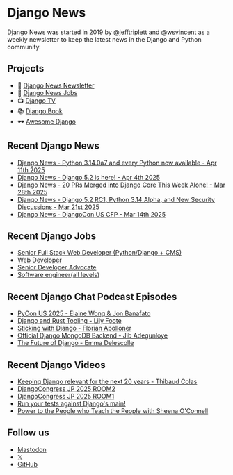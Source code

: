# Django News

Django News was started in 2019 by [@jefftriplett](https://github.com/jefftriplett) and [@wsvincent](https://github.com/wsvincent) as a weekly newsletter to keep the latest news in the Django and Python community.

## Projects

- :newspaper: [Django News Newsletter](https://django-news.com)
- :briefcase: [Django News Jobs](https://jobs.django-news.com)
- :tv: [Django TV](https://djangotv.com)
- :books: [Django Book](https://djangobook.com)
- :dark_sunglasses: [Awesome Django](https://awesomedjango.org)

## Recent Django News

<!--START_SECTION:news-->
- [Django News - Python 3.14.0a7 and every Python now available - Apr 11th 2025](https://django-news.com/issues/280)
- [Django News - Django 5.2 is here! - Apr 4th 2025](https://django-news.com/issues/279)
- [Django News - 20 PRs Merged into Django Core This Week Alone!  - Mar 28th 2025](https://django-news.com/issues/278)
- [Django News - Django 5.2 RC1, Python 3.14 Alpha, and New Security Discussions - Mar 21st 2025](https://django-news.com/issues/277)
- [Django News - DjangoCon US CFP - Mar 14th 2025](https://django-news.com/issues/276)
<!--END_SECTION:news-->

## Recent Django Jobs

<!--START_SECTION:jobs-->
- [Senior Full Stack Web Developer (Python/Django + CMS)](https://jobs.django-news.com/457/senior-full-stack-web-developer-pythondjango-cms-vannoppen-marketing/)
- [Web Developer](https://jobs.django-news.com/451/web-developer-full-fact/)
- [Senior Developer Advocate](https://jobs.django-news.com/444/senior-developer-advocate-mongodb/)
- [Software engineer(all levels)](https://jobs.django-news.com/442/software-engineerall-levels-carbon-equity/)
<!--END_SECTION:jobs-->

## Recent Django Chat Podcast Episodes

<!--START_SECTION:episodes-->
- [PyCon US 2025 - Elaine Wong & Jon Banafato](https://djangochat.com)
- [Django and Rust Tooling - Lily Foote](https://djangochat.com)
- [Sticking with Django - Florian Apolloner](https://djangochat.com)
- [Official Django MongoDB Backend - Jib Adegunloye](https://djangochat.com)
- [The Future of Django - Emma Delescolle](https://djangochat.com)
<!--END_SECTION:episodes-->

## Recent Django Videos

<!--START_SECTION:videos-->
- [Keeping Django relevant for the next 20 years - Thibaud Colas](http://djangotv.com/videos/unknown/9999/keeping-django-relevant-for-the-next-20-years-thibaud-colas-django-london/)
- [DjangoCongress JP 2025 ROOM2](http://djangotv.com/videos/djangocongress-jp/2025/djangocongress-jp-2025-room2/)
- [DjangoCongress JP 2025 ROOM1](http://djangotv.com/videos/djangocongress-jp/2025/djangocongress-jp-2025-room1/)
- [Run your tests against Django's main!](http://djangotv.com/videos/unknown/9999/run-your-tests-against-djangos-main-django-london-meetup/)
- [Power to the People who Teach the People with Sheena O'Connell](http://djangotv.com/videos/djangocon-us/2024/keynote-power-to-the-people-who-teach-the-people-with-sheena-oconnell/)
<!--END_SECTION:videos-->

## Follow us

- [Mastodon](https://mastodon.social/@djangonews)
- [𝕏](https://x.com/djangonewsbot)
- [GitHub](https://github.com/django-news)
